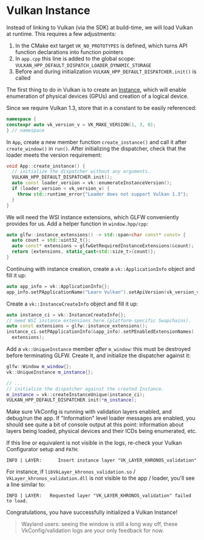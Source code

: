 # Vulkan Instance

Instead of linking to Vulkan (via the SDK) at build-time, we will load Vulkan at runtime. This requires a few adjustments:

1. In the CMake ext target `VK_NO_PROTOTYPES` is defined, which turns API function declarations into function pointers
1. In `app.cpp` this line is added to the global scope: `VULKAN_HPP_DEFAULT_DISPATCH_LOADER_DYNAMIC_STORAGE`
1. Before and during initialization `VULKAN_HPP_DEFAULT_DISPATCHER.init()` is called

The first thing to do in Vulkan is to create an [Instance](https://docs.vulkan.org/spec/latest/chapters/initialization.html#initialization-instances), which will enable enumeration of physical devices (GPUs) and creation of a logical device.

Since we require Vulkan 1.3, store that in a constant to be easily referenced:

```cpp
namespace {
constexpr auto vk_version_v = VK_MAKE_VERSION(1, 3, 0);
} // namespace
```

In `App`, create  a new member function `create_instance()` and call it after `create_window()` in `run()`. After initializing the dispatcher, check that the loader meets the version requirement:

```cpp
void App::create_instance() {
  // initialize the dispatcher without any arguments.
  VULKAN_HPP_DEFAULT_DISPATCHER.init();
  auto const loader_version = vk::enumerateInstanceVersion();
  if (loader_version < vk_version_v) {
    throw std::runtime_error{"Loader does not support Vulkan 1.3"};
  }
}
```

We will need the WSI instance extensions, which GLFW conveniently provides for us. Add a helper function in `window.hpp/cpp`:

```cpp
auto glfw::instance_extensions() -> std::span<char const* const> {
  auto count = std::uint32_t{};
  auto const* extensions = glfwGetRequiredInstanceExtensions(&count);
  return {extensions, static_cast<std::size_t>(count)};
}
```

Continuing with instance creation, create a `vk::ApplicationInfo` object and fill it up:

```cpp
auto app_info = vk::ApplicationInfo{};
app_info.setPApplicationName("Learn Vulkan").setApiVersion(vk_version_v);
```

Create a `vk::InstanceCreateInfo` object and fill it up:

```cpp
auto instance_ci = vk::InstanceCreateInfo{};
// need WSI instance extensions here (platform-specific Swapchains).
auto const extensions = glfw::instance_extensions();
instance_ci.setPApplicationInfo(&app_info).setPEnabledExtensionNames(
  extensions);
```

Add a `vk::UniqueInstance` member _after_ `m_window`: this must be destroyed before terminating GLFW. Create it, and initialize the dispatcher against it:

```cpp
glfw::Window m_window{};
vk::UniqueInstance m_instance{};

// ...
// initialize the dispatcher against the created Instance.
m_instance = vk::createInstanceUnique(instance_ci);
VULKAN_HPP_DEFAULT_DISPATCHER.init(*m_instance);
```

Make sure VkConfig is running with validation layers enabled, and debug/run the app. If "Information" level loader messages are enabled, you should see quite a bit of console output at this point: information about layers being loaded, physical devices and their ICDs being enumerated, etc.

If this line or equivalent is not visible in the logs, re-check your Vulkan Configurator setup and `PATH`:

```
INFO | LAYER:      Insert instance layer "VK_LAYER_KHRONOS_validation"
```

For instance, if `libVkLayer_khronos_validation.so` / `VkLayer_khronos_validation.dll` is not visible to the app / loader, you'll see a line similar to:

```
INFO | LAYER:   Requested layer "VK_LAYER_KHRONOS_validation" failed to load.
```

Congratulations, you have successfully initialized a Vulkan Instance!

> Wayland users: seeing the window is still a long way off, these VkConfig/validation logs are your only feedback for now.
